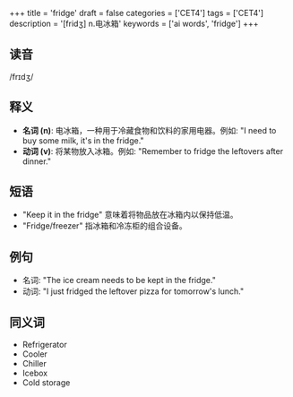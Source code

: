 +++
title = 'fridge'
draft = false
categories = ['CET4']
tags = ['CET4']
description = '[fridʒ] n.电冰箱'
keywords = ['ai words', 'fridge']
+++

## 读音
/frɪdʒ/

## 释义
- **名词 (n)**: 电冰箱，一种用于冷藏食物和饮料的家用电器。例如: "I need to buy some milk, it's in the fridge."
- **动词 (v)**: 将某物放入冰箱。例如: "Remember to fridge the leftovers after dinner."

## 短语
- "Keep it in the fridge" 意味着将物品放在冰箱内以保持低温。
- "Fridge/freezer" 指冰箱和冷冻柜的组合设备。

## 例句
- 名词: "The ice cream needs to be kept in the fridge."
- 动词: "I just fridged the leftover pizza for tomorrow's lunch."

## 同义词
- Refrigerator
- Cooler
- Chiller
- Icebox
- Cold storage
